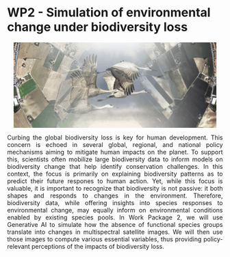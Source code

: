 # WP2 - Simulation of environmental change under biodiversity loss 

<div style="display: flex; justify-content: center; align-items: center; gap: 10px;">
  <img src="leading_figure_small.png" style="height: 200px;">
</div>

<p align="justify">
Curbing the global biodiversity loss is key for human development. This concern is echoed in several global, regional, and national policy mechanisms aiming to mitigate human impacts on the planet. To support this, scientists often mobilize large biodiversity data to inform models on biodiversity change that help   identify conservation challenges. In this context, the focus is primarily on explaining biodiversity patterns as to predict their future respones to human action. Yet, while this focus is valuable, it is important to recognize that biodiversity is not passive: it both shapes and responds to changes in the environment. Therefore, biodiversity data, while offering insights into species responses to environmental change, may equally inform on environmental conditions enabled by existing species pools. In Work Package 2, we will use Generative AI to simulate how the absence of functional species groups translate into changes in multispectral satellite images. We will then use those images to compute various essential variables, thus providing policy-relevant perceptions of the impacts of biodiversity loss.
</p>

